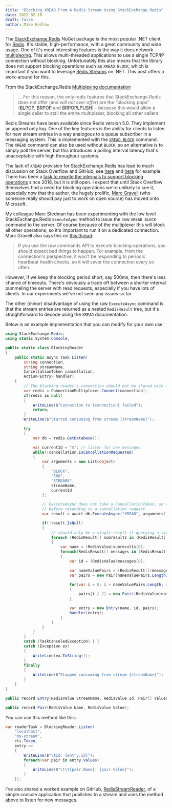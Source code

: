 ```yaml
---
title: "Blocking XREAD From A Redis Stream Using StackExchange.Redis"
date: 2022-02-18
draft: false
author: Mike Hadlow
---
```

The [StackExchange.Redis](https://github.com/StackExchange/StackExchange.Redis) NuGet package is the most popular .NET client for [Redis](https://redis.io/). It's stable, high-performance, with a great community and wide usage. One of it's most interesting features is the way it does network [multiplexing](https://stackexchange.github.io/StackExchange.Redis/PipelinesMultiplexers.html#multiplexing). This allows multi-threaded applications to use a single TCP/IP connection without blocking. Unfortunately this also means that the library does not support blocking operations such as `XREAD BLOCK`, which is important if you want to leverage [Redis Streams](https://redis.io/topics/streams-intro) on .NET. This post offers a work-around for this.
<!--more-->
From the StackExchange.Redis [Multiplexing documentation](https://stackexchange.github.io/StackExchange.Redis/PipelinesMultiplexers.html#multiplexing)

> ... For this reason, the only redis features that StackExchange.Redis does not offer (and _will not ever offer_) are the “blocking pops” ([BLPOP](https://redis.io/commands/blpop), [BRPOP](https://redis.io/commands/brpop) and [BRPOPLPUSH](https://redis.io/commands/brpoplpush)) - because this would allow a single caller to stall the entire multiplexer, blocking all other callers.

Redis Streams have been available since Redis version 5.0. They implement an append only log. One of the key features is the ability for clients to listen for new stream entries in a way analogous to a queue subscriber in a messaging system. This is implemented with the [`XREAD BLOCK`](https://redis.io/commands/xread) command. The `XREAD` command can also be used without `BLOCK`, so an alternative is to simply poll the server, but this introduces a polling interval latency that's unacceptable with high throughput systems.

The lack of `XREAD` provision for StackExchange.Redis has lead to much discussion on Stack Overflow and GitHub; see [here](https://stackoverflow.com/questions/58762692/how-to-do-a-blocking-read-from-c-sharp-stackexchange-redis-nuget-package-on-redi) and [here](https://github.com/StackExchange/StackExchange.Redis/issues/1158#issuecomment-499389882) for example. There has been a [task to rewrite the internals to support blocking operations](https://github.com/StackExchange/StackExchange.Redis/issues/886) since 2018, but it is still open. I expect that until Stack Overflow themselves find a need for blocking operations we're unlikely to see it, especially now that the author, the hugely prolific, [Marc Gravell](https://twitter.com/marcgravell) (who someone really should pay just to work on open source) has moved onto Microsoft.

My colleague Marc Stedman has been experimenting with the low level StackExchange.Redis `ExecuteAync` method to issue the raw `XREAD BLOCK` command to the server. Of course because of the multiplexer this will block all other operations, so it's important to run it on a dedicated connection. Marc Gravell also says this on [this thread](https://github.com/StackExchange/StackExchange.Redis/issues/1117#issuecomment-481844315):

> If you use the raw commands API to execute blocking operations, you should expect bad things to happen. For example, from the connection's perspective, it won't be responding to periodic heartbeat health checks, so it will sever the connection every so often.

However, if we keep the blocking period short, say 500ms, then there's less chance of timeouts. There's obviously a trade off between a shorter interval pummeling the server with read requests, especially if you have lots of clients. In our experiments we've not seen any issues so far. 

The other (minor) disadvantage of using the raw `ExecuteAsync` command is that the stream entries are returned as a nested `RedisResult` tree, but it's straightforward to decode using the `XREAD` documentation.

Below is an example implementation that you can modify for your own use:
```C#
using StackExchange.Redis;
using static System.Console;

public static class BlockingReader
{
    public static async Task Listen(
        string connection, 
        string streamName, 
        CancellationToken cancellation,
        Action<Entry> handler)
    {
        // The blocking reader's connection should not be shared with any other operation.
        var redis = ConnectionMultiplexer.Connect(connection);
        if(redis is null)
        {
            WriteLine($"Connection to {connection} failed");
            return;
        }
        WriteLine($"Started consuming from stream {streamName}");

        try
        {
            var db = redis.GetDatabase();

            var currentId = "$"; // listen for new messages
            while(!cancellation.IsCancellationRequested)
            {
                var arguments = new List<object>
                {
                    "BLOCK",
                    "500",
                    "STREAMS",
                    streamName,
                    currentId
                };

                // ExecuteAsync does not take a CancellationToken, so we have to wait the block time
                // before resonding to a cancellation request.
                var result = await db.ExecuteAsync("XREAD", arguments).ConfigureAwait(false);

                if(!result.IsNull)
                {
                    // should only be a single result if querying a single stream
                    foreach (RedisResult[] subresults in (RedisResult[])result)
                    {
                        var name = (RedisValue)subresults[0];
                        foreach(RedisResult[] messages in (RedisResult[])subresults[1])
                        {
                            var id = (RedisValue)messages[0];

                            var nameValuePairs = (RedisResult[])messages[1];
                            var pairs = new Pair[nameValuePairs.Length/2];

                            for(var i = 0; i < nameValuePairs.Length; i+=2)
                            {
                                pairs[i / 2] = new Pair((RedisValue)nameValuePairs[i], (RedisValue)nameValuePairs[i + 1]);
                            }

                            var entry = new Entry(name, id, pairs);
                            handler(entry);
                        }
                    }
                }
            }
        }
        catch (TaskCanceledException) { }
        catch (Exception ex)
        {
            WriteLine(ex.ToString());
        }
        finally
        {
            WriteLine($"Stopped consuming from stream {streamName}");
        }
    }
}

public record Entry(RedisValue StreamName, RedisValue Id, Pair[] Values);

public record Pair(RedisValue Name, RedisValue Value);
```
You can use this method like this:
```C#
var readerTask = BlockingReader.Listen(
    "localhost", 
    "my-stream", 
    cts.Token,
    entry => 
    {
        WriteLine($"\tId: {entry.Id}");
        foreach(var pair in entry.Values)
        {
            WriteLine($"\t\t{pair.Name}: {pair.Value}");
        }
    });
```

I've also shared a worked example on GitHub, [RedisStreamReader](https://github.com/mikehadlow/RedisStreamReader), of a simple console application that publishes to a stream and uses the method above to listen for new messages.